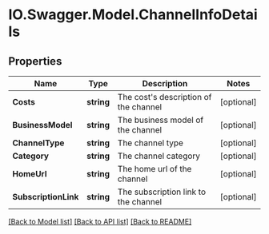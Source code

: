 # IO.Swagger.Model.ChannelInfoDetails
## Properties

Name | Type | Description | Notes
------------ | ------------- | ------------- | -------------
**Costs** | **string** | The cost&#39;s description of the channel | [optional] 
**BusinessModel** | **string** | The business model of the channel | [optional] 
**ChannelType** | **string** | The channel type | [optional] 
**Category** | **string** | The channel category | [optional] 
**HomeUrl** | **string** | The home url of the channel | [optional] 
**SubscriptionLink** | **string** | The subscription link to the channel | [optional] 

[[Back to Model list]](../README.md#documentation-for-models) [[Back to API list]](../README.md#documentation-for-api-endpoints) [[Back to README]](../README.md)

